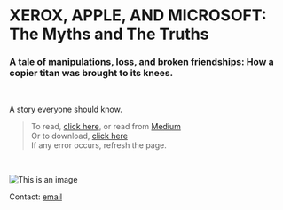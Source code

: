 # XEROX, APPLE, AND MICROSOFT: The Myths and The Truths


### A tale of manipulations, loss, and broken friendships: How a copier titan was brought to its knees.


<br>

A story everyone should know. 


> To read, [click here](https://github.com/imSuvankar/my_articles/blob/main/XEROX%2C%20APPLE%20AND%20MICROSOFT/XEROX%20APPLE%20AND%20MICROSOFT_The%20The%20Myths%20and%20The%20Truths.pdf), or read from [Medium](https://medium.com/@imSuvankar/xerox-apple-and-microsoft-the-myths-and-the-truths-aadef6042151) <br>
> Or to download, [click here](https://github.com/imSuvankar/my_articles/raw/main/XEROX%2C%20APPLE%20AND%20MICROSOFT/XEROX%20APPLE%20AND%20MICROSOFT_The%20The%20Myths%20and%20The%20Truths.pdf) <br>
> If any error occurs, refresh the page.
<br>


![This is an image](https://i.ibb.co/c6WXwK0/Screenshot-183.png)


Contact: [email](mailto:suvankar_das@outlook.com)
